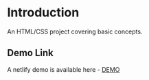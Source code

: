 # Introduction

An HTML/CSS project covering basic concepts.

## Demo Link

A netlify demo is available here - [DEMO](https://vineetvdubey-component-library.netlify.app/)
